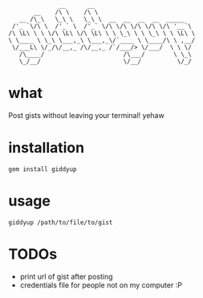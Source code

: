 ```
              __      __
       __    /\ \    /\ \
   __ /\_\   \_\ \   \_\ \  __  __  __  __  _____
 /'_ `\/\ \  /'_` \  /'_` \/\ \/\ \/\ \/\ \/\ '__`\
/\ \L\ \ \ \/\ \L\ \/\ \L\ \ \ \_\ \ \ \_\ \ \ \L\ \
\ \____ \ \_\ \___,_\ \___,_\/`____ \ \____/\ \ ,__/
 \/___L\ \/_/\/__,_ /\/__,_ /`/___/> \/___/  \ \ \/
   /\____/                      /\___/        \ \_\
   \_/__/                       \/__/          \/_/

```
# what

Post gists without leaving your terminal! yehaw

# installation

`gem install giddyup`

# usage

`giddyup /path/to/file/to/gist`

# TODOs

- print url of gist after posting
- credentials file for people not on my computer :P


